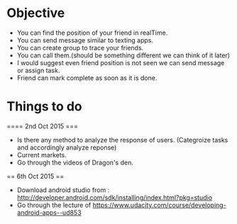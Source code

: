  Objective
============================================
* You can find the position of your friend in realTime.
* You can send message similar to texting apps.
* You can create group to trace your friends.
* You can call them.(should be something different we can think of it later)
* I would suggest even friend position is not seen we can send message or assign task.
* Friend can mark complete as soon as it is done.


Things to do
==========================================
==== 2nd Oct 2015 ===
* Is there any method to analyze the response of users. (Categroize tasks and accordingly analyze reponse)
* Current markets.
* Go through the videos of Dragon's den.

== 6th Oct 2015 ==
* Download android studio from : http://developer.android.com/sdk/installing/index.html?pkg=studio
* Go through the lecture of https://www.udacity.com/course/developing-android-apps--ud853

